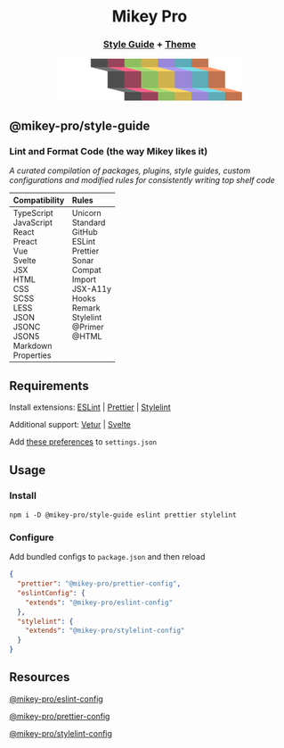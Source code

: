 <div width="100%" align="center">
  <h1>
    <b>Mikey Pro</b>
  </h1>
  <h3>
    <a href="https://github.com/mikey-pro/style-guide">Style Guide</a>
    +
    <a href="https://github.com/mikey-pro/theme">Theme</a>
  </h3>
  <a href="https://github.com/mikey-pro">
    <img src="img/mikey-pro-logo.svg" style="height: 75px" alt="Mikey Pro Logo" />
  </a>
  <br />
</div>

## **@mikey-pro/style-guide**

### Lint and Format Code (the way Mikey likes it)

_A curated compilation of packages, plugins, style guides, custom
configurations and modified rules for consistently writing top shelf code_

<table>
  <thead>
    <tr>
      <th align="left">Compatibility</a></th>
      <th align="left">Rules</a></th>
    </tr>
  </thead>
  <tbody>
    <tr>
      <td valign="top">
        TypeScript <br />
        JavaScript <br />
        React <br />
        Preact <br />
        Vue <br />
        Svelte<br />
        JSX <br />
        HTML <br />
        CSS <br />
        SCSS <br />
        LESS <br />
        JSON <br />
        JSONC <br />
        JSON5 <br />
        Markdown <br />
        Properties <br />
      </td>
      <td valign="top">
        Unicorn <br />
        Standard <br />
        GitHub <br />
        ESLint <br />
        Prettier <br />
        Sonar <br />
        Compat <br />
        Import <br />
        JSX-A11y <br />
        Hooks <br />
        Remark <br />
        Stylelint <br />
        @Primer <br />
        @HTML
      </td>
    </tr>
  </tbody>
</table>

## Requirements

Install extensions:
<a href="https://marketplace.visualstudio.com/items?itemName=dbaeumer.vscode-eslint">ESLint</a>
|
<a href="https://marketplace.visualstudio.com/items?itemName=esbenp.prettier-vscode">Prettier</a>
|
<a href="https://marketplace.visualstudio.com/items?itemName=stylelint.vscode-stylelint">Stylelint</a>

Additional support:
<a href="https://marketplace.visualstudio.com/items?itemName=octref.vetur">Vetur</a>
|
<a href="https://marketplace.visualstudio.com/items?itemName=svelte.svelte-vscode">Svelte</a>

Add
<a href="https://github.com/mikey-pro/style-guide/blob/main/vscode-settings.json">these
preferences</a> to `settings.json`

## Usage

### Install

```shell
npm i -D @mikey-pro/style-guide eslint prettier stylelint
```

### Configure

Add bundled configs to `package.json` and then reload

```json
{
  "prettier": "@mikey-pro/prettier-config",
  "eslintConfig": {
    "extends": "@mikey-pro/eslint-config"
  },
  "stylelint": {
    "extends": "@mikey-pro/stylelint-config"
  }
}
```

## Resources

[@mikey-pro/eslint-config](https://github.com/mikey-pro/eslint-config)

[@mikey-pro/prettier-config](https://github.com/mikey-pro/prettier-config)

[@mikey-pro/stylelint-config](https://github.com/mikey-pro/stylelint-config)
